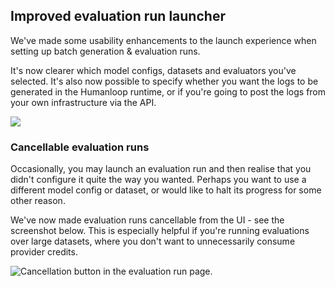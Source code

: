 ## Improved evaluation run launcher

We've made some usability enhancements to the launch experience when setting up batch generation & evaluation runs. 

It's now clearer which model configs, datasets and evaluators you've selected. It's also now possible to specify whether you want the logs to be generated in the Humanloop runtime, or if you're going to post the logs from your own infrastructure via the API.

![](../assets/images/cdc9629-image.png)

### Cancellable evaluation runs

Occasionally, you may launch an evaluation run and then realise that you didn't configure it quite the way you wanted. Perhaps you want to use a different model config or dataset, or would like to halt its progress for some other reason. 

We've now made evaluation runs cancellable from the UI - see the screenshot below. This is especially helpful if you're running evaluations over large datasets, where you don't want to unnecessarily consume provider credits. 

<img src="../assets/images/a4c2f6b-image.png" alt="Cancellation button in the evaluation run page." />